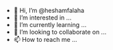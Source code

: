 - 👋 Hi, I’m @heshamfalaha
- 👀 I’m interested in ...
- 🌱 I’m currently learning ...
- 💞️ I’m looking to collaborate on ...
- 📫 How to reach me ...

<!---
heshamfalaha/heshamfalaha is a ✨ special ✨ repository because its `README.md` (this file) appears on your GitHub profile.
You can click the Preview link to take a look at your changes.
--->
